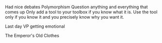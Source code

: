 Had nice debates 
Polymorphism
Question anything and everything that comes up 
Only add a tool to your toolbox if you know what it is.
Use the tool only if you know it and you precisely know why you want it. 

Last day VP getting emotional

The Emperor's Old Clothes